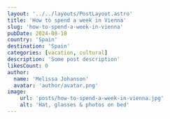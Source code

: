 ```yaml
---
layout: '../../layouts/PostLayout.astro'
title: 'How to spend a week in Vienna'
slug: 'how-to-spend-a-week-in-vienna'
pubDate: 2024-08-18
country: 'Spain'
destination: 'Spain'
categories: [vacation, cultural]
description: 'Some post description'
likesCount: 0
author:
  name: 'Melissa Johanson'
  avatar: 'author/avatar.png'
image:
    url: 'posts/how-to-spend-a-week-in-vienna.jpg'
    alt: 'Hat, glasses & photos on bed'
---
```

